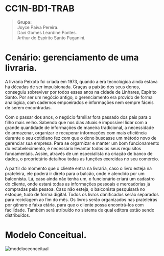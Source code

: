 # CC1N-BD1-TRAB
> <b>Grupo:</b><br>
Joyce Paiva Pereira.<br>
Davi Gomes Leardine Pontes.<br>
Arthur do Espírito Santo Paganini.

# Cenário: gerenciamento de uma livraria.
A livraria Peixoto foi criada em 1973, quando a era tecnológica ainda estava há décadas de ser impulsionada. Graças a paixão dos seus donos, conseguiu sobreviver por todos esses anos na cidade de Linhares, Espirito Santo. Por ser um negócio antigo, o gerenciamento era provido de forma analógica, com cadernos empoeirados e informações nem sempre fáceis de serem encontradas.

Com o passar dos anos, o negócio familiar fora passado dos pais para o filho mais velho. Sabendo que nos dias atuais é impossível lidar com a grande quantidade de informações de maneira tradicional, a necessidade de armazenar, organizar e recuperar informações com mais eficiência durante o seu cotidiano fez com que o dono buscasse um método novo de gerenciar sua empresa. Para se orgarnizar e manter um bom funcionamento do estabelecimento, é necessário levantar todos os seus requisitos fundamentais. Assim, através de um especialista na criação de banco de dados, o proprietário detalhou todas as funções exercidas no seu comércio.

A partir do momento que o cliente entra na livraria, caso o livro esteja na prateleira, ele poderá ir direto para o balcão, onde é atendido por um balconista. Lá, caso ainda não tenha um, o funcionário criará um cadastro do cliente, onde estará todas as informações pessoais e mercadorias já compradas pela pessoa. Caso não esteja, o balconista pesquisará no estoque, tudo de forma digital. Todos os livros danificados serão separados para reciclagem ao fim do mês. Os livros serão organizados nas prateleiras por gênero e faixa etária, para que o cliente possa encontrá-los com facilidade. Também será atribuído no sistema de qual editora estão sendo distribuídos. 

# Modelo Conceitual.
![modeloceonceitual](https://user-images.githubusercontent.com/62575656/78739880-9fd03b00-792b-11ea-8e35-540d96b64324.png)
